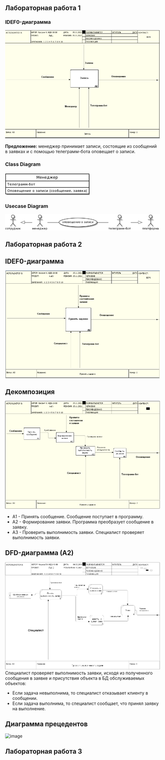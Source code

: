 ## Лабораторная работа 1

### IDEF0-диаграмма

![](https://github.com/Hashmat-H/Hashmat-H/blob/main/1.png)

**Предложение:** менеджер принимает записи, состоящие из сообщений в заявках и с помощью телеграмм-бота оповещает о записи.

### Class Diagram

![](https://github.com/Hashmat-H/Hashmat-H/blob/main/2.png)

### Usecase Diagram

![](https://github.com/Hashmat-H/Hashmat-H/blob/main/3.png)

## Лабораторная работа 2

## IDEF0-диаграмма

![none](https://github.com/Hashmat-H/Hashmat-H/blob/main/Лаб2.1.png)
## Декомпозиция
![image](https://github.com/Hashmat-H/Hashmat-H/blob/main/Лаб2.2.png)

* А1 - Принять сообщение.
Сообщение поступает в программу.
* А2 - Формирование заявки.
Программа преобразует сообщение в заявку.
* А3 - Проверить выполнимость заявки.
Специалист проверяет выполнимость заявки.

## DFD-диаграмма (А2)
![image](https://github.com/Leo-alt-droid/Leonid-Cheshkov/blob/main/lab1/model4.png)
Специалист проверяет выполнимость заявки, исходя из полученного сообщения в заявке и присутствия объекта в БД обслуживаемых объектов:
* Если задача невыполнима, то специалист отказывает клиенту в сообщении.
* Если задача выполнима, то специалист сообщает, что принял заявку на выполнение.

## Диаграмма прецедентов
![image](http://www.plantuml.com/plantuml/png/hL7DIiD04BxlKmmvwQ7W0uYqzLp8pVEIh6recfND5WzMI28gs5u4ZuBu1ZMa6fhQliBC6pdjMka360ZCVZ_VpEosKokD7OzYaGwZv4eQEG8PM6tWHW1_NHaC-qQFa_1SnunU32AhTap767tjm6xCAYVN9bJc4Bqz21wdAf2f-h_eM5rQi1fCr1zO22EZ0XlfHBWD_1EGANYKuveAokWEA_p66fVUhw3d1FYAQwoORcYsftp7lEC65_J0fZasM5DEnP_PAPxn1TZ-mLqQZlXaQSdY1QveIlUEUkBZaWgkIq_iBw7Z_6-KRN7kad5-GJF0agQuOR3PJRlYwND7V75mXNDwnDeJFhHQSDGv5lnlovxWVKydNFcYny3aZFSJRPM4_Be_)



## Лабораторная работа 3
